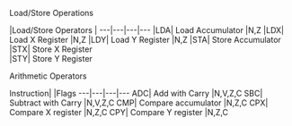 Load/Store Operations

 |Load/Store Operators | 
---|---|---|---
|LDA|	Load Accumulator	|N,Z
|LDX|	Load X Register	  |N,Z
|LDY|	Load Y Register	  |N,Z
|STA|	Store Accumulator	 
|STX|	Store X Register	 
|STY|	Store Y Register	 

Arithmetic Operators

Instruction|  |Flags
---|---|---|---
ADC|	Add with Carry	|N,V,Z,C
SBC|	Subtract with Carry	|N,V,Z,C
CMP|	Compare accumulator	|N,Z,C
CPX|	Compare X register	|N,Z,C
CPY|	Compare Y register	|N,Z,C
